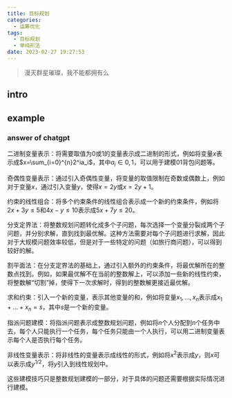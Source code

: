 ```yaml
---
title: 目标规划
categories:
  - 运筹优化
tags:
  - 目标规划
  - 单纯形法
date: 2023-02-27 19:27:53
---
```

> 漫天群星璀璨，我不能都拥有么

## intro

## example

### answer of chatgpt
二进制变量表示：将需要取值为0或1的变量表示成二进制的形式，例如将变量$x$表示成$x=\sum_{i=0}^{n}2^ia_i$，其中$a_i\in{0,1}$，可以用于建模01背包问题等。

奇偶性变量表示：通过引入奇偶性变量，将变量的取值限制在奇数或偶数上，例如对于变量$x$，通过引入变量$y$，使得$x=2y$或$x=2y+1$。

约束的线性组合：将多个约束条件的线性组合表示成一个新的约束条件，例如将$2x+3y\leq 5$和$4x-y\leq 10$表示成$5x+7y\leq 20$。

分支定界法：将整数规划问题转化成多个子问题，每次选择一个变量分裂成两个子问题，并分别求解，直到找到最优解。这种方法需要对每个子问题进行求解，因此对于大规模问题效率较低，但是对于一些特定的问题（如旅行商问题），可以得到较好的解。

割平面法：在分支定界法的基础上，通过引入额外的约束条件，将最优解所在的整数点找到。例如，如果最优解不在当前的整数解上，可以添加一些新的线性约束，将整数解“切割”掉，使得下一次求解时，得到的整数解更接近最优解。

求和约束：引入一个新的变量，表示其他变量的和，例如将变量$x_1,\dots,x_n$表示成$x_1+\dots+x_n=s$，其中$s$是一个新的变量。

指派问题建模：将指派问题表示成整数规划问题，例如将$n$个人分配到$n$个任务中去，每个人只能执行一个任务，每个任务只能由一个人执行，可以用二进制变量表示每个人是否执行每个任务。

非线性变量表示：将非线性的变量表示成线性的形式，例如将$x^2$表示成$y$，则$x$可以表示成$y^{1/2}$，将$y$引入到线性规划中。

这些建模技巧只是整数规划建模的一部分，对于具体的问题还需要根据实际情况进行建模。
